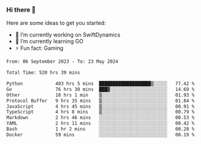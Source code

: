 ### Hi there 👋

Here are some ideas to get you started:

- 🔭 I’m currently working on SwiftDynamics
- 🌱 I’m currently learning GO
-  ⚡ Fun fact: Gaming
  
  <!--
- 👯 I’m looking to collaborate on ...
- 🤔 I’m looking for help with ...
- 💬 Ask me about ...
- 📫 How to reach me: ...
- 😄 Pronouns: ...
-->

<!--START_SECTION:waka-->

```txt
From: 06 September 2023 - To: 23 May 2024

Total Time: 520 hrs 39 mins

Python            403 hrs 5 mins  ███████████████████▒░░░░░   77.42 %
Go                76 hrs 30 mins  ███▓░░░░░░░░░░░░░░░░░░░░░   14.69 %
Other             10 hrs 1 min    ▒░░░░░░░░░░░░░░░░░░░░░░░░   01.93 %
Protocol Buffer   9 hrs 35 mins   ▒░░░░░░░░░░░░░░░░░░░░░░░░   01.84 %
JavaScript        4 hrs 45 mins   ▒░░░░░░░░░░░░░░░░░░░░░░░░   00.91 %
TypeScript        4 hrs 8 mins    ▒░░░░░░░░░░░░░░░░░░░░░░░░   00.79 %
Markdown          2 hrs 46 mins   ░░░░░░░░░░░░░░░░░░░░░░░░░   00.53 %
YAML              2 hrs 11 mins   ░░░░░░░░░░░░░░░░░░░░░░░░░   00.42 %
Bash              1 hr 2 mins     ░░░░░░░░░░░░░░░░░░░░░░░░░   00.20 %
Docker            59 mins         ░░░░░░░░░░░░░░░░░░░░░░░░░   00.19 %
```

<!--END_SECTION:waka-->
